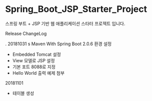 # Spring_Boot_JSP_Starter_Project

스프링 부트 + JSP 기반 웹 애플리케이션 스타터 프로젝트 입니다.

Release ChangeLog

.
20181031
s
Maven With Spring Boot 2.0.6 환경 설정

- Embedded Tomcat 설정
- View 모델로 JSP 설정
- 기본 포트 8088로 지정
- Hello World 출력 예제 첨부

20181101

- 테이블 생성


